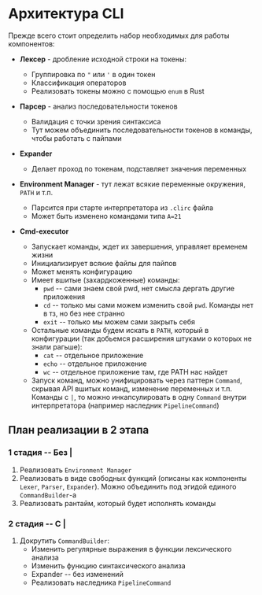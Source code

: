 #  Архитектура CLI

Прежде всего стоит определить набор необходимых для работы компонентов:

* **Лексер** - дробление исходной строки на токены:
    
    * Группировка по `"` или `'` в один токен
    * Классификация операторов
    * Реализовать токены можно с помощью `enum` в Rust

* **Парсер** - анализ последовательности токенов
    
    * Валидация с точки зрения синтаксиса
    * Тут можем объединить последовательности токенов в команды, чтобы работать с пайпами

* **Expander** 

    * Делает проход по токенам, подставляет значения переменных 

* **Environment Manager** - тут лежат всякие переменные окружения, `PATH` и т.п.

    * Парсится при старте интерпретатора из `.clirc` файла
    * Может быть изменено командами типа `A=21`

* **Cmd-executor** 
    * Запускает команды, ждет их завершения, управляет временем жизни
    * Инициализирует всякие файлы для пайпов
    * Может менять конфигурацию
    * Имеет вшитые (захардкоженные) команды:
        * `pwd` -- сами знаем свой pwd, нет смысла дергать другие приложения
        * `cd` -- только мы сами можем изменить свой `pwd`. Команды нет в тз, но без нее странно
        * `exit` -- только мы можем сами закрыть себя
    * Остальные команды будем искать в `PATH`, который в конфигурации (так добьемся расширения штуками о которых не знали рагьше):
        * `cat` -- отдельное приложение
        * `echo` -- отдельное приложение
        * `wc` -- отдельное приложение там, где PATH нас найдет
    * Запуск команд, можно унифицировать через паттерн `Command`, скрывая API вшитых команд, изменение переменных и т.п. Команды с `|`, то можно инкапсулировать в одну `Command` внутри интерпретатора (например наследник `PipelineCommand`)


## План реализации в 2 этапа

### 1 стадия -- Без |

1. Реализовать `Environment Manager`
1. Реализовать в виде свободных функций (описаны как компоненты `Lexer`, `Parser`, `Expander`). Можно объединить под эгидой единого `CommandBuilder`-а
1. Реализовать рантайм, который будет исполнять команды

### 2 стадия -- С |

1. Докрутить `CommandBuilder`:
    * Изменить регулярные выражения в функции лексического анализа
    * Изменить функцию синтаксического анализа
    * Expander -- без изменений
    * Реализовать наследника `PipelineCommand`